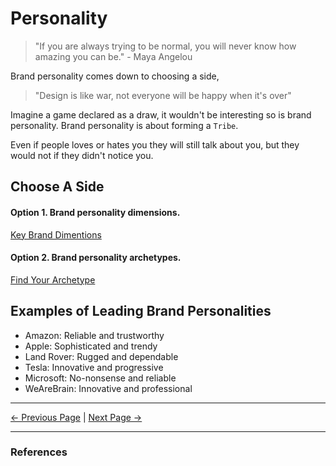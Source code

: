 # Personality

> "If you are always trying to be normal, you will never know how amazing you can be." - Maya Angelou

Brand personality comes down to choosing a side,

> "Design is like war, not everyone will be happy when it's over"

Imagine a game declared as a draw, it wouldn't be interesting so is brand personality. Brand personality is about forming a `Tribe`.

Even if people loves or hates you they will still talk about you, but they would not if they didn't notice you.

## Choose A Side

#### Option 1. Brand personality dimensions.

[Key Brand Dimentions](https://imagibrand.com/5-key-dimensions-brand-personality/)

#### Option 2. Brand personality archetypes.

[Find Your Archetype](https://www.kayeputnam.com/brand-archetypes/)

## Examples of Leading Brand Personalities

- Amazon: Reliable and trustworthy
- Apple: Sophisticated and trendy
- Land Rover: Rugged and dependable
- Tesla: Innovative and progressive
- Microsoft: No-nonsense and reliable
- WeAreBrain: Innovative and professional

<hr/>

[<- Previous Page](./values.html)
|
[Next Page ->](./voice.html)

<hr/>

### References
